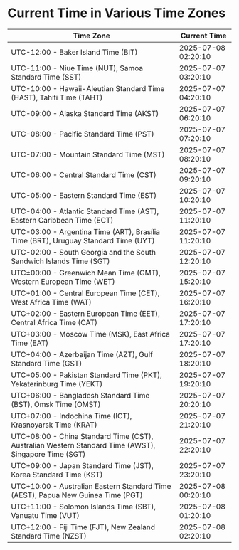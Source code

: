 # Current Time in Various Time Zones

| Time Zone | Current Time |
|-----------|--------------|
| UTC-12:00 - Baker Island Time (BIT) | 2025-07-08 02:20:10 |
| UTC-11:00 - Niue Time (NUT), Samoa Standard Time (SST) | 2025-07-07 03:20:10 |
| UTC-10:00 - Hawaii-Aleutian Standard Time (HAST), Tahiti Time (TAHT) | 2025-07-07 04:20:10 |
| UTC-09:00 - Alaska Standard Time (AKST) | 2025-07-07 06:20:10 |
| UTC-08:00 - Pacific Standard Time (PST) | 2025-07-07 07:20:10 |
| UTC-07:00 - Mountain Standard Time (MST) | 2025-07-07 08:20:10 |
| UTC-06:00 - Central Standard Time (CST) | 2025-07-07 09:20:10 |
| UTC-05:00 - Eastern Standard Time (EST) | 2025-07-07 10:20:10 |
| UTC-04:00 - Atlantic Standard Time (AST), Eastern Caribbean Time (ECT) | 2025-07-07 11:20:10 |
| UTC-03:00 - Argentina Time (ART), Brasília Time (BRT), Uruguay Standard Time (UYT) | 2025-07-07 11:20:10 |
| UTC-02:00 - South Georgia and the South Sandwich Islands Time (SGT) | 2025-07-07 12:20:10 |
| UTC±00:00 - Greenwich Mean Time (GMT), Western European Time (WET) | 2025-07-07 15:20:10 |
| UTC+01:00 - Central European Time (CET), West Africa Time (WAT) | 2025-07-07 16:20:10 |
| UTC+02:00 - Eastern European Time (EET), Central Africa Time (CAT) | 2025-07-07 17:20:10 |
| UTC+03:00 - Moscow Time (MSK), East Africa Time (EAT) | 2025-07-07 17:20:10 |
| UTC+04:00 - Azerbaijan Time (AZT), Gulf Standard Time (GST) | 2025-07-07 18:20:10 |
| UTC+05:00 - Pakistan Standard Time (PKT), Yekaterinburg Time (YEKT) | 2025-07-07 19:20:10 |
| UTC+06:00 - Bangladesh Standard Time (BST), Omsk Time (OMST) | 2025-07-07 20:20:10 |
| UTC+07:00 - Indochina Time (ICT), Krasnoyarsk Time (KRAT) | 2025-07-07 21:20:10 |
| UTC+08:00 - China Standard Time (CST), Australian Western Standard Time (AWST), Singapore Time (SGT) | 2025-07-07 22:20:10 |
| UTC+09:00 - Japan Standard Time (JST), Korea Standard Time (KST) | 2025-07-07 23:20:10 |
| UTC+10:00 - Australian Eastern Standard Time (AEST), Papua New Guinea Time (PGT) | 2025-07-08 00:20:10 |
| UTC+11:00 - Solomon Islands Time (SBT), Vanuatu Time (VUT) | 2025-07-08 01:20:10 |
| UTC+12:00 - Fiji Time (FJT), New Zealand Standard Time (NZST) | 2025-07-08 02:20:10 |
